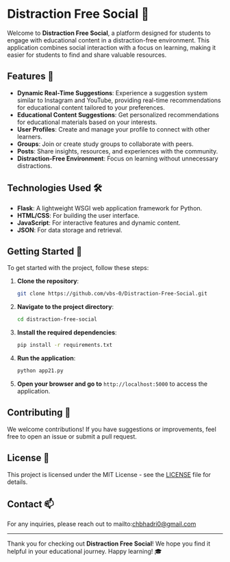 # Distraction Free Social 🌟

Welcome to **Distraction Free Social**, a platform designed for students to engage with educational content in a distraction-free environment. This application combines social interaction with a focus on learning, making it easier for students to find and share valuable resources.

## Features 🚀
- **Dynamic Real-Time Suggestions**: Experience a suggestion system similar to Instagram and YouTube, providing real-time recommendations for educational content tailored to your preferences.
- **Educational Content Suggestions**: Get personalized recommendations for educational materials based on your interests.
- **User Profiles**: Create and manage your profile to connect with other learners.
- **Groups**: Join or create study groups to collaborate with peers.
- **Posts**: Share insights, resources, and experiences with the community.
- **Distraction-Free Environment**: Focus on learning without unnecessary distractions.

## Technologies Used 🛠️
- **Flask**: A lightweight WSGI web application framework for Python.
- **HTML/CSS**: For building the user interface.
- **JavaScript**: For interactive features and dynamic content.
- **JSON**: For data storage and retrieval.

## Getting Started 🏁
To get started with the project, follow these steps:

1. **Clone the repository**:
   ```bash
   git clone https://github.com/vbs-0/Distraction-Free-Social.git
   ```

2. **Navigate to the project directory**:
   ```bash
   cd distraction-free-social
   ```

3. **Install the required dependencies**:
   ```bash
   pip install -r requirements.txt
   ```

4. **Run the application**:
   ```bash
   python app21.py
   ```

5. **Open your browser and go to** `http://localhost:5000` to access the application.

## Contributing 🤝
We welcome contributions! If you have suggestions or improvements, feel free to open an issue or submit a pull request.

## License 📄
This project is licensed under the MIT License - see the [LICENSE](LICENSE) file for details.

## Contact 📫
For any inquiries, please reach out to mailto:chbhadri0@gmail.com

---

Thank you for checking out **Distraction Free Social**! We hope you find it helpful in your educational journey. Happy learning! 🎓
